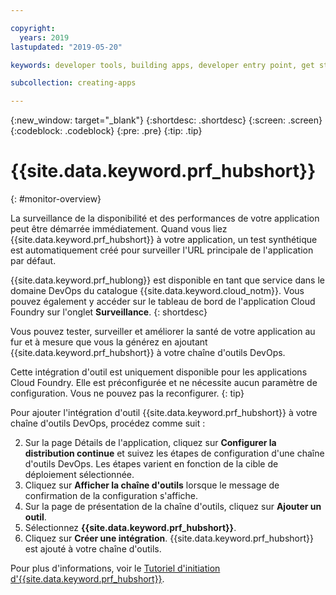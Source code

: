 ```yaml
---

copyright:
  years: 2019
lastupdated: "2019-05-20"

keywords: developer tools, building apps, developer entry point, get started coding, DevOps, toolchain, monitoring, monitor, health

subcollection: creating-apps

---
```

{:new_window: target="_blank"}
{:shortdesc: .shortdesc}
{:screen: .screen}
{:codeblock: .codeblock}
{:pre: .pre}
{:tip: .tip}

# {{site.data.keyword.prf_hubshort}}
{: #monitor-overview}

La surveillance de la disponibilité et des performances de votre application peut être démarrée immédiatement. Quand vous liez {{site.data.keyword.prf_hubshort}} à votre application, un test synthétique est automatiquement créé pour surveiller l'URL principale de l'application par défaut.

{{site.data.keyword.prf_hublong}} est disponible en tant que service dans le domaine DevOps du catalogue {{site.data.keyword.cloud_notm}}. Vous pouvez également y accéder sur le tableau de bord de l'application Cloud Foundry sur l'onglet **Surveillance**.
{: shortdesc}

Vous pouvez tester, surveiller et améliorer la santé de votre application au fur et à mesure que vous la générez en ajoutant {{site.data.keyword.prf_hubshort}} à votre chaîne d'outils DevOps.

Cette intégration d'outil est uniquement disponible pour les applications Cloud Foundry. Elle est préconfigurée et ne nécessite aucun paramètre de configuration. Vous ne pouvez pas la reconfigurer.
{: tip}

Pour ajouter l'intégration d'outil {{site.data.keyword.prf_hubshort}} à votre chaîne d'outils DevOps, procédez comme suit :

2. Sur la page Détails de l'application, cliquez sur **Configurer la distribution continue** et suivez les étapes de configuration d'une chaîne d'outils DevOps. Les étapes varient en fonction de la cible de déploiement sélectionnée.
3. Cliquez sur **Afficher la chaîne d'outils** lorsque le message de confirmation de la configuration s'affiche.
4. Sur la page de présentation de la chaîne d'outils, cliquez sur **Ajouter un outil**.
5. Sélectionnez **{{site.data.keyword.prf_hubshort}}**.
6. Cliquez sur **Créer une intégration**. {{site.data.keyword.prf_hubshort}} est ajouté à votre chaîne d'outils.

Pour plus d'informations, voir le [Tutoriel d'initiation d'{{site.data.keyword.prf_hubshort}}](/docs/services/AvailabilityMonitoring?topic=availability-monitoring-avmon_gettingstarted). 
